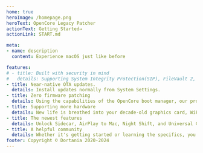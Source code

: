 ```yaml
---
home: true
heroImage: /homepage.png
heroText: OpenCore Legacy Patcher
actionText: Getting Started→
actionLink: START.md

meta:
- name: description
  content: Experience macOS just like before

features:
# - title: Built with security in mind
#   details: Supporting System Integrity Protection(SIP), FileVault 2, .im4m Secure Boot and Vaulting. We make an effort to ensure your system is as secure as possible.
- title: Near-native OTA updates.
  details: Install updates normally from System Settings.
- title: Zero firmware patching
  details: Using the capabilities of the OpenCore boot manager, our protocol upgrades are done in memory and are never permanent.
- title: Supporting more hardware
  details: New life is breathed into your decade-old graphics card, WiFi, and Bluetooth chipsets. Even your upgraded hardware receives benefits by unlocking exciting features like Hardware Acceleration, AirDrop, Apple Watch Unlock, Sidecar, and much more!
- title: The newest features
  details: Unlock Sidecar, AirPlay to Mac, Night Shift, and Universal Control, even on natively supported models!
- title: A helpful community
  details: Whether it's getting started or learning the specifics, you can always find answers with our amazing community of tinkerers, developers, and dreamers.
footer: Copyright © Dortania 2020-2024
---
```

